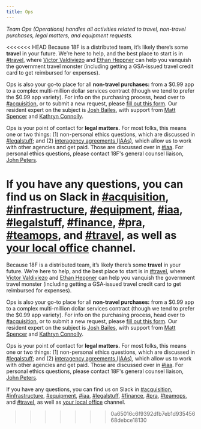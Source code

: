 ```yaml
---
title: Ops
---
```


_Team Ops (Operations) handles all activities related to travel, non-travel purchases, legal matters, and equipment requests._

<<<<<<< HEAD
Because 18F is a distributed team, it’s likely there’s some **travel** in your future. We’re here to help, and the best place to start is in [#travel](https://18f.slack.com/messages/travel), where [Victor Valdiviezo](https://18f.slack.com/messages/@vv) and [Ethan Heppner](https://18f.slack.com/messages/@eth) can help you vanquish the government travel monster (including getting a GSA-issued travel credit card to get reimbursed for expenses).

Ops is also your go-to place for all **non-travel purchases:** from a $0.99 app to a complex multi-million dollar services contract (though we tend to prefer the $0.99 app variety). For info on the purchasing process, head over to [#acquisition](https://18f.slack.com/messages/acquisition), or to submit a new request, please [fill out this form](https://cap.18f.gov). Our resident expert on the subject is [Josh Bailes](https://18f.slack.com/messages/@bailes), with support from [Matt Spencer](https://18f.slack.com/messages/@mattspencer) and [Kathryn Connolly](https://18f.slack.com/messages/@kathryn).

Ops is your point of contact for **legal matters.** For most folks, this means one or two things: (1) non-personal ethics questions, which are discussed in [#legalstuff](https://18f.slack.com/messages/legalstuff); and (2) [interagency agreements (IAAs)](https://pages.18f.gov/iaa-forms/primer.html), which allow us to work with other agencies and get paid. Those are discussed over in [#iaa](https://18f.slack.com/messages/iaa). For personal ethics questions, please contact 18F's general counsel liaison, [John Peters](mailto:john.peters@gsa.gov).

If you have any questions, you can find us on Slack in [#acquisition](https://18f.slack.com/messages/acquisition), [#infrastructure](https://18f.slack.com/messages/infrastructure), [#equipment](https://18f.slack.com/messages/equipment), [#iaa](https://18f.slack.com/messages/iaa), [#legalstuff](https://18f.slack.com/messages/legalstuff), [#finance](https://18f.slack.com/messages/finance), [#pra](https://18f.slack.com/messages/pra), [#teamops](https://18f.slack.com/messages/teamops), and [#travel](https://18f.slack.com/messages/travel), as well as [your local office](/offices) channel.
=======
Because 18F is a distributed team, it’s likely there’s some **travel** in your future. We’re here to help, and the best place to start is in [#travel](https://gsa-tts.slack.com/messages/travel), where [Victor Valdiviezo](https://gsa-tts.slack.com/messages/@vv) and [Ethan Heppner](https://gsa-tts.slack.com/messages/@eth) can help you vanquish the government travel monster (including getting a GSA-issued travel credit card to get reimbursed for expenses).

Ops is also your go-to place for all **non-travel purchases:** from a $0.99 app to a complex multi-million dollar services contract (though we tend to prefer the $0.99 app variety). For info on the purchasing process, head over to [#acquisition](https://gsa-tts.slack.com/messages/acquisition), or to submit a new request, please [fill out this form](https://cap.18f.gov). Our resident expert on the subject is [Josh Bailes](https://gsa-tts.slack.com/messages/@bailes), with support from [Matt Spencer](https://gsa-tts.slack.com/messages/@mattspencer) and [Kathryn Connolly](https://gsa-tts.slack.com/messages/@kathryn).

Ops is your point of contact for **legal matters.** For most folks, this means one or two things: (1) non-personal ethics questions, which are discussed in [#legalstuff](https://gsa-tts.slack.com/messages/legalstuff); and (2) [interagency agreements (IAAs)](https://pages.18f.gov/iaa-forms/primer.html), which allow us to work with other agencies and get paid. Those are discussed over in [#iaa](https://gsa-tts.slack.com/messages/iaa). For personal ethics questions, please contact 18F's general counsel liaison, [John Peters](mailto:john.peters@gsa.gov).

If you have any questions, you can find us on Slack in [#acquisition](https://gsa-tts.slack.com/messages/acquisition), [#infrastructure](https://gsa-tts.slack.com/messages/infrastructure), [#equipment](https://gsa-tts.slack.com/messages/equipment), [#iaa](https://gsa-tts.slack.com/messages/iaa), [#legalstuff](https://gsa-tts.slack.com/messages/legalstuff), [#finance](https://gsa-tts.slack.com/messages/finance), [#pra](https://gsa-tts.slack.com/messages/pra), [#teamops](https://gsa-tts.slack.com/messages/teamops), and [#travel](https://gsa-tts.slack.com/messages/travel), as well as [your local office](/offices) channel.
>>>>>>> 0a65016c6f9392dfb7eb1d93545668debce18130
